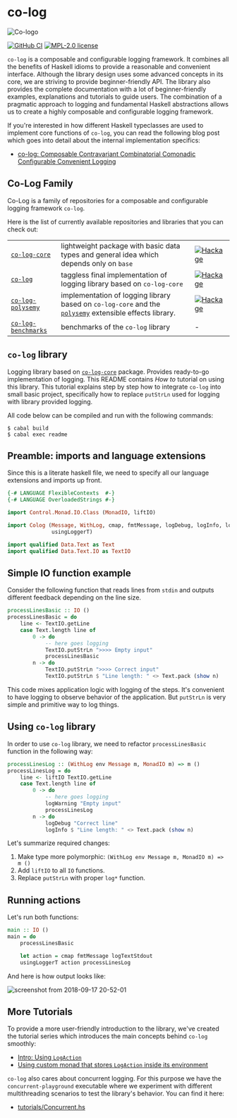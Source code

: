 # co-log

![Co-logo](https://user-images.githubusercontent.com/8126674/80955687-92f21a80-8df7-11ea-90d3-422dafdc8391.png)

[![GitHub CI](https://github.com/kowainik/co-log/workflows/CI/badge.svg)](https://github.com/kowainik/co-log/actions)
[![MPL-2.0 license](https://img.shields.io/badge/license-MPL--2.0-blue.svg)](https://github.com/kowainik/co-log/blob/main/LICENSE)

`co-log` is a composable and configurable logging framework. It
combines all the benefits of Haskell idioms to provide a reasonable
and convenient interface. Although the library design uses some advanced
concepts in its core, we are striving to provide beginner-friendly API. The
library also provides the complete documentation with a lot of beginner-friendly
examples, explanations and tutorials to guide users. The combination of a
pragmatic approach to logging and fundamental Haskell abstractions allows us to
create a highly composable and configurable logging framework.

If you're interested in how different Haskell typeclasses are used to
implement core functions of `co-log`, you can read the following blog
post which goes into detail about the internal implementation specifics:

* [co-log: Composable Contravariant Combinatorial Comonadic Configurable Convenient Logging](https://kowainik.github.io/posts/2018-09-25-co-log)

## Co-Log Family

Co-Log is a family of repositories for a composable and configurable logging
framework `co-log`.

Here is the list of currently available repositories and libraries that you can
check out:

|                                                                   |                                                                                                                                                        |                                    |
| :---------------------------------------------------------------- | :----------------------------------------------------------------------------------------------------------------------------------------------------- | :--------------------------------- |
| [`co-log-core`](https://github.com/co-log/co-log-core)            | lightweight package with basic data types and general idea which depends only on `base`                                                                | [![Hackage][hk-img-core]][hk-core] |
| [`co-log`](https://github.com/co-log/co-log)                      | taggless final implementation of logging library based on `co-log-core`                                                                                | [![Hackage][hk-img]][hk]           |
| [`co-log-polysemy`](https://github.com/co-log/co-log-polysemy)    | implementation of logging library based on `co-log-core` and the [`polysemy`](http://hackage.haskell.org/package/polysemy) extensible effects library. | [![Hackage][hk-img-ps]][hk-ps]     |
| [`co-log-benchmarks`](https://github.com/co-log/co-log-benchmarks) | benchmarks of the `co-log` library                                                                                                                     | -

## `co-log` library

Logging library based on [`co-log-core`](https://github.com/co-log/co-log-core)
package. Provides ready-to-go implementation of logging. This README contains
_How to_ tutorial on using this library. This tutorial explains step by step how
to integrate `co-log` into small basic project, specifically how to replace
`putStrLn` used for logging with library provided logging.

All code below can be compiled and run with the following commands:

```shell
$ cabal build
$ cabal exec readme
```

## Preamble: imports and language extensions

Since this is a literate haskell file, we need to specify all our language
extensions and imports up front.

```haskell
{-# LANGUAGE FlexibleContexts  #-}
{-# LANGUAGE OverloadedStrings #-}

import Control.Monad.IO.Class (MonadIO, liftIO)

import Colog (Message, WithLog, cmap, fmtMessage, logDebug, logInfo, logTextStdout, logWarning,
              usingLoggerT)

import qualified Data.Text as Text
import qualified Data.Text.IO as TextIO
```

## Simple IO function example

Consider the following function that reads lines from `stdin` and outputs
different feedback depending on the line size.

```haskell
processLinesBasic :: IO ()
processLinesBasic = do
    line <- TextIO.getLine
    case Text.length line of
        0 -> do
            -- here goes logging
            TextIO.putStrLn ">>>> Empty input"
            processLinesBasic
        n -> do
            TextIO.putStrLn ">>>> Correct input"
            TextIO.putStrLn $ "Line length: " <> Text.pack (show n)
```

This code mixes application logic with logging of the steps. It's convenient to
have logging to observe behavior of the application. But `putStrLn` is very
simple and primitive way to log things.

## Using `co-log` library

In order to use `co-log` library, we need to refactor `processLinesBasic`
function in the following way:

```haskell
processLinesLog :: (WithLog env Message m, MonadIO m) => m ()
processLinesLog = do
    line <- liftIO TextIO.getLine
    case Text.length line of
        0 -> do
            -- here goes logging
            logWarning "Empty input"
            processLinesLog
        n -> do
            logDebug "Correct line"
            logInfo $ "Line length: " <> Text.pack (show n)
```

Let's summarize required changes:

1. Make type more polymorphic: `(WithLog env Message m, MonadIO m) => m ()`
2. Add `liftIO` to all `IO` functions.
3. Replace `putStrLn` with proper `log*` function.

## Running actions

Let's run both functions:

```haskell
main :: IO ()
main = do
    processLinesBasic

    let action = cmap fmtMessage logTextStdout
    usingLoggerT action processLinesLog
```

And here is how output looks like:

![screenshot from 2018-09-17 20-52-01](https://user-images.githubusercontent.com/4276606/45623973-8bafb900-babb-11e8-9e20-4369a5a8e5ff.png)

## More Tutorials

To provide a more user-friendly introduction to the library, we've
created the tutorial series which introduces the main concepts behind `co-log`
smoothly:

* [Intro: Using `LogAction`](./tutorials/1-intro/Intro.md)
* [Using custom monad that stores `LogAction` inside its environment](./tutorials/2-custom/Custom.md)

`co-log` also cares about concurrent logging. For this purpose we have the `concurrent-playground`
executable where we experiment with different multithreading scenarios to test the library's behavior.
You can find it here:

* [tutorials/Concurrent.hs](tutorials/Concurrent.hs)

[hk-img]: https://img.shields.io/hackage/v/co-log.svg?logo=haskell
[hk-img-ps]: https://img.shields.io/hackage/v/co-log-polysemy.svg?logo=haskell
[hk-img-core]: https://img.shields.io/hackage/v/co-log-core.svg?logo=haskell
[hk]: https://hackage.haskell.org/package/co-log
[hk-ps]: https://hackage.haskell.org/package/co-log-polysemy
[hk-core]: https://hackage.haskell.org/package/co-log-core
